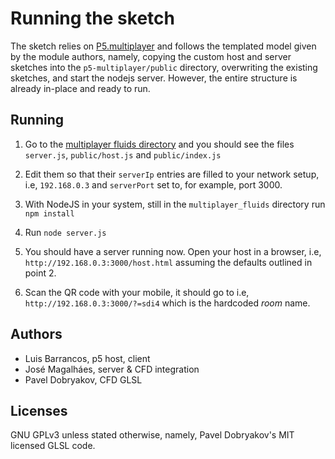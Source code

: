 # Running the sketch

The sketch relies on [P5.multiplayer](https://github.com/L05/p5.multiplayer)
and follows the templated model given by the module authors, namely, copying
the custom host and server sketches into the ```p5-multiplayer/public``` 
directory, overwriting the existing sketches, and start the nodejs server.
However, the entire structure is already in-place and ready to run.

## Running

1. Go to the [multiplayer fluids directory](https://github.com/luisbarrancos/generative-o-matic/tree/master/P5js/multiplayer_fluids) and you should see the files ```server.js```, ```public/host.js``` and ```public/index.js```

2. Edit them so that their ```serverIp``` entries are filled to your network setup, i.e, ```192.168.0.3``` and ```serverPort``` set to, for example, port 3000.

3. With NodeJS in your system, still in the ```multiplayer_fluids``` directory run ```npm install```

4. Run ```node server.js```

5. You should have a server running now. Open your host in a browser, i.e, ```http://192.168.0.3:3000/host.html``` assuming the defaults outlined in point 2.

6. Scan the QR code with your mobile, it should go to i.e, ```http://192.168.0.3:3000/?=sdi4``` which is the hardcoded *room* name.

## Authors

 * Luis Barrancos, p5 host, client
 * José Magalháes, server & CFD integration
 * Pavel Dobryakov, CFD GLSL

## Licenses

GNU GPLv3 unless stated otherwise, namely, Pavel Dobryakov's MIT licensed GLSL code.

